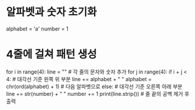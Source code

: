 # 알파벳과 숫자 초기화
alphabet = 'a'
number = 1

# 4줄에 걸쳐 패턴 생성
for i in range(4):
    line = ""
    # 각 줄의 문자와 숫자 추가
    for j in range(4):
        if i + j < 4:  # 대각선 기준 왼쪽 위 부분
            line += alphabet + " "
            alphabet = chr(ord(alphabet) + 1)  # 다음 알파벳으로
        else:  # 대각선 기준 오른쪽 아래 부분
            line += str(number) + " "
            number += 1
    print(line.strip())  # 줄 끝의 공백 제거 후 출력
